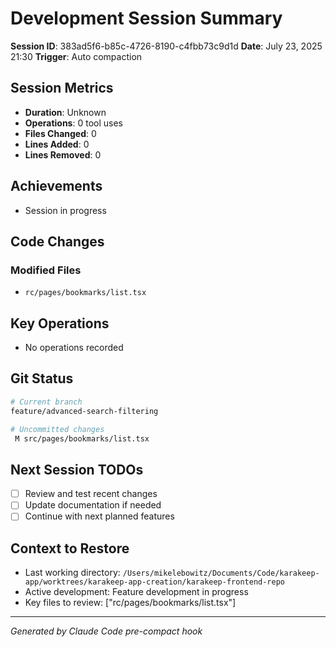 # Development Session Summary

**Session ID**: 383ad5f6-b85c-4726-8190-c4fbb73c9d1d
**Date**: July 23, 2025 21:30
**Trigger**: Auto compaction


## Session Metrics

- **Duration**: Unknown
- **Operations**: 0 tool uses
- **Files Changed**: 0
- **Lines Added**: 0
- **Lines Removed**: 0

## Achievements

- Session in progress

## Code Changes


### Modified Files
- `rc/pages/bookmarks/list.tsx`

## Key Operations

- No operations recorded

## Git Status

```bash
# Current branch
feature/advanced-search-filtering

# Uncommitted changes
 M src/pages/bookmarks/list.tsx

```

## Next Session TODOs

- [ ] Review and test recent changes
- [ ] Update documentation if needed
- [ ] Continue with next planned features

## Context to Restore

- Last working directory: `/Users/mikelebowitz/Documents/Code/karakeep-app/worktrees/karakeep-app-creation/karakeep-frontend-repo`
- Active development: Feature development in progress
- Key files to review: ["rc/pages/bookmarks/list.tsx"]

---

*Generated by Claude Code pre-compact hook*
